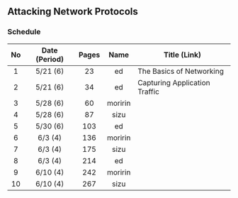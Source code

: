 ## Attacking Network Protocols

### Schedule
| No  | Date (Period) | Pages | Name    | Title (Link)                  |
|:---:|:-------------:|:-----:|:-------:|-------------------------------|
| 1   | 5/21 (6)      | 23    | ed      | The Basics of Networking      |
| 2   | 5/21 (6)      | 34    | ed      | Capturing Application Traffic |
| 3   | 5/28 (6)      | 60    | moririn |                               |
| 4   | 5/28 (6)      | 87    | sizu    |                               |
| 5   | 5/30 (6)      | 103   | ed      |                               |
| 6   | 6/3  (4)      | 136   | moririn |                               |
| 7   | 6/3  (4)      | 175   | sizu    |                               |
| 8   | 6/3  (4)      | 214   | ed      |                               |
| 9   | 6/10 (4)      | 242   | moririn |                               |
| 10  | 6/10 (4)      | 267   | sizu    |                               |
